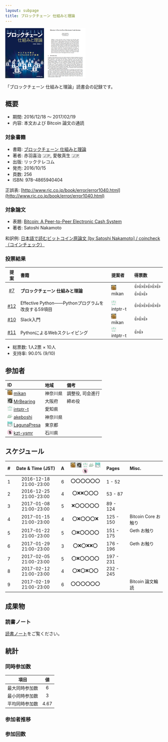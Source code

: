 ```yaml
---
layout: subpage
title: ブロックチェーン 仕組みと理論
---
```


[![ブロックチェーン 仕組みと理論](/images/cover-blockchain.png)](http://www.ric.co.jp/book/contents/book_1040.html)
[![Bitcoin: A Peer-to-Peer Electronic Cash System](/images/cover-bitcoin.png)](https://bitcoin.org/bitcoin.pdf)

「ブロックチェーン 仕組みと理論」読書会の記録です。

## 概要

* 期間: 2016/12/18 ～ 2017/02/19
* 内容: 本文および Bitcoin 論文の通読

### 対象書籍

* 書籍: [ブロックチェーン 仕組みと理論](http://www.ric.co.jp/book/contents/book_1040.html)
* 著者: 赤羽喜治 :jp:, 愛敬真生 :jp:
* 出版: リックテレコム
* 発売: 2016/10/15
* 頁数: 256
* ISBN: 978-4865940404

正誤表: [http://www.ric.co.jp/book/error/error1040.html](http://www.ric.co.jp/book/error/error1040.html)

### 対象論文

* 表題: [Bitcoin: A Peer-to-Peer Electronic Cash System](https://bitcoin.org/bitcoin.pdf)
* 著者: Satoshi Nakamoto

和訳例: [日本語で読むビットコイン原論文 [by Satoshi Nakamoto] / coincheck（コインチェック）](https://coincheck.com/blog/292)

### 投票結果

| 提案                                                    | 書籍                            | 提案者                                      | 得票数             |
|:-------------------------------------------------------:|:-------------------------------|:--------------------------------------------|:-------------------|
| [#7](https://github.com/aosn/aosn.github.io/issues/7)   | **ブロックチェーン 仕組みと理論** | ![](/images/users/mikan_16.png) mikan |:+1::+1::+1::+1::+1::+1::+1::+1::+1:|
| [#12](https://github.com/aosn/aosn.github.io/issues/12) | Effective Python――Pythonプログラムを改良する59項目 | ![](/images/users/intptr-t_16.png) intptr-t |:+1::+1::+1::+1::+1::+1:|
| [#10](https://github.com/aosn/aosn.github.io/issues/10) | Slack入門                       | ![](/images/users/mikan_16.png) mikan |:+1::+1::+1:|
| [#11](https://github.com/aosn/aosn.github.io/issues/11) | PythonによるWebスクレイピング    | ![](/images/users/intptr-t_16.png) intptr-t |:+1::+1:|

* 総票数: 1人2票 × 10人
* 支持率: 90.0% (9/10)

## 参加者

| ID                                                                                     | 地域     | 備考             |
|:---------------------------------------------------------------------------------------|:---------|:-----------------|
| ![](/images/users/mikan_16.png) [mikan](https://github.com/mikan)                      | 神奈川県 | 調整役, 司会進行   |
| ![](/images/users/MrBearing_16.png) [MrBearing](https://github.com/MrBearing)          | 大阪府   | 締め役            |
| ![](/images/users/intptr-t_16.png) [intptr-t](https://github.com/intptr-t)             | 愛知県   |                  |
| ![](/images/users/akeboshi_16.png) [akeboshi](https://github.com/akeboshi)             | 神奈川県 |                  |
| ![](/images/users/LagunaPresa_16.png) [LagunaPresa](https://github.com/LagunaPresa)    | 東京都   |                  |
| ![](/images/users/kzt-ysmr_16.png) [kzt-ysmr](https://github.com/kzt-ysmr)             | 石川県   |                  |

## スケジュール

| # | Date & Time (JST) | A | ![](/images/users/mikan_16.png) ![](/images/users/MrBearing_16.png) ![](/images/users/intptr-t_16.png) ![](/images/users/akeboshi_16.png) ![](/images/users/LagunaPresa_16.png) ![](/images/users/kzt-ysmr_16.png) | Pages | Misc. |
|---:|:----------------------:|:-:|:------------------:|:----------|:--------------------|
|  1 | 2016-12-18 21:00-23:00 | 6 | :o::o::o::o::o::o: | 1 - 52    |                     |
|  2 | 2016-12-25 21:00-23:00 | 4 | :o::x::x::o::o::o: | 53 - 87   |                     |
|  3 | 2017-01-08 21:00-23:00 | 5 | :x::o::o::o::o::o: | 89 - 124  |                     |
|  4 | 2017-01-15 21:00-23:00 | 4 | :o::x::o::o::o::x: | 125 - 150 | Bitcoin Core お触り  |
|  5 | 2017-01-22 21:00-23:00 | 5 | :o::x::o::o::o::o: | 151 - 175 | Geth お触り          |
|  6 | 2017-01-29 21:00-23:00 | 3 | :o::x::o::x::x::o: | 176 - 196 | Geth お触り          |
|  7 | 2017-02-05 21:00-23:00 | 5 | :o::x::o::o::o::o: | 197 - 231 |                     |
|  8 | 2017-02-12 21:00-23:00 | 4 | :o::x::o::x::o::o: | 232 - 245 |                     |
|  9 | 2017-02-19 21:00-23:00 | 6 | :o::o::o::o::o::o: |           | Bitcoin 論文輪読     |

## 成果物

### 読書ノート

[読書ノート](/note/9-blockchain)をご覧ください。

## 統計

### 同時参加数

| 項目 | 値 |
|:----:|:--:|
| 最大同時参加数 | 6 |
| 最小同時参加数 | 3 |
| 平均同時参加数 | 4.67 |

### 参加者推移

<canvas id="timesChart" width="400" height="200"></canvas>

### 参加回数

<canvas id="attendeesChart" width="400" height="200"></canvas>

<script>
var timesChart = new Chart(document.getElementById("timesChart").getContext('2d'), {
  type: 'line',
  data: {
    labels: Array.apply(1, Array(9)).map(function(_, b) { return b + 1; }),
    datasets: [{
      label: '参加者数',
      data: [6,4,5,4,5,3,5,4,6],
      backgroundColor: colors
    }]
  },
  options: lineChartOptions
});
var attendeesChart = new Chart(document.getElementById("attendeesChart").getContext('2d'), {
  type: 'horizontalBar',
  data: {
    labels: ["LagunaPresa", "intptr-t", "kzt-ysmr", "mikan", "akeboshi", "MrBearing"],
    datasets: [{
      label: '参加回数',
      data: [8, 8, 8, 8, 7, 3],
      backgroundColor: colors
    }]
  },
  options: horizontalBarChartOptions
});
</script>

